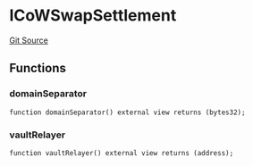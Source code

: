 # ICoWSwapSettlement
[Git Source](https://github.com/FloorDAO/floor-v2/blob/445b96358cc205e432e359914c1681c0f44048b0/src/interfaces/cowswap/CoWSwapSettlement.sol)


## Functions
### domainSeparator


```solidity
function domainSeparator() external view returns (bytes32);
```

### vaultRelayer


```solidity
function vaultRelayer() external view returns (address);
```

